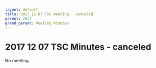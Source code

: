 ```yaml
---
layout: default
title: 2017 12 07 TSC meeting - canceled
parent: 2017
grand_parent: Meeting Minutes
---
```

# 2017 12 07 TSC Minutes - canceled

No meeting.

